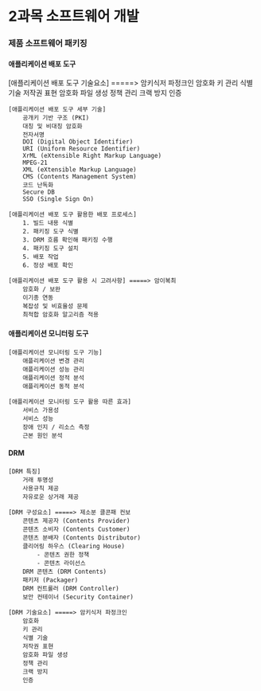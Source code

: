 2과목 소프트웨어 개발
=======================

### 제품 소프트웨어 패키징

#### 애플리케이션 배포 도구
  [애플리케이션 배포 도구 기술요소] =====> 암키식저 파정크인
    암호화
    키 관리
    식별 기술
    저작권 표현
    암호화 파일 생성
    정책 관리
    크랙 방지
    인증

    [애플리케이션 배포 도구 세부 기술]
        공개키 기반 구조 (PKI)
        대칭 및 비대칭 암호화
        전자서명
        DOI (Digital Object Identifier)
        URI (Uniform Resource Identifier)
        XrML (eXtensible Right Markup Language)
        MPEG-21
        XML (eXtensible Markup Language)
        CMS (Contents Management System)
        코드 난독화
        Secure DB
        SSO (Single Sign On)

    [애플리케이션 배포 도구 활용한 배포 프로세스]
        1. 빌드 내용 식별
        2. 패키징 도구 식별
        3. DRM 흐름 확인해 패키징 수행
        4. 패키징 도구 설치
        5. 배포 작업
        6. 정상 배포 확인

    [애플리케이션 배포 도구 활용 시 고려사항] =====> 암이복최
        암호화 / 보완
        이기종 연동
        복잡성 및 비효율성 문제
        최적합 암호화 알고리즘 적용

#### 애플리케이션 모니터링 도구
    [애플리케이션 모니터링 도구 기능]
        애플리케이션 변경 관리
        애플리케이션 성능 관리
        애플리케이션 정적 분석
        애플리케이션 동적 분석

    [애플리케이션 모니터링 도구 활용 따른 효과]
        서비스 가용성
        서비스 성능
        장애 인지 / 리소스 측정
        근본 원인 분석

#### DRM
    [DRM 특징]
        거래 투명성
        사용규칙 제공
        자유로운 상거래 제공

    [DRM 구성요소] =====> 제소분 클콘패 컨보
        콘텐츠 제공자 (Contents Provider)
        콘텐츠 소비자 (Contents Customer)
        콘텐츠 분배자 (Contents Distributor)
        클리어링 하우스 (Clearing House)
            - 콘텐츠 권한 정책
            - 콘텐츠 라이선스
        DRM 콘텐츠 (DRM Contents)
        패키저 (Packager)
        DRM 컨트롤러 (DRM Controller)
        보안 컨테이너 (Security Container)

    [DRM 기술요소] =====> 암키식저 파정크인
        암호화
        키 관리
        식별 기술
        저작권 표현
        암호화 파일 생성
        정책 관리
        크랙 방지
        인증
    